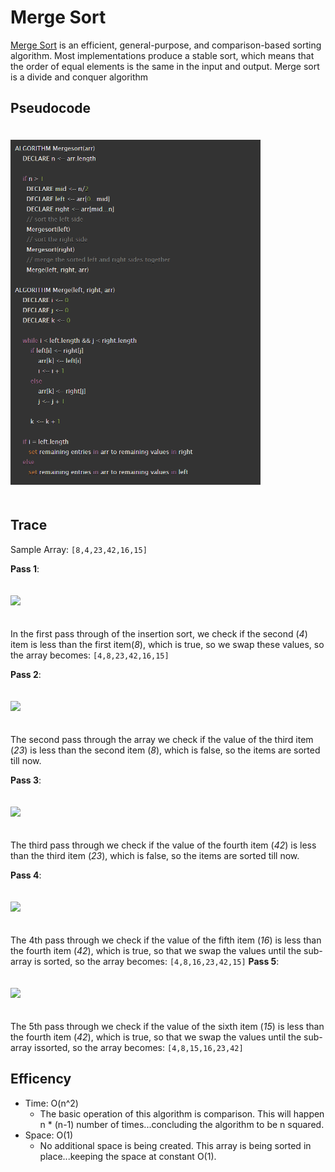 # Merge Sort

<style>
img{
    width: 400px;
    margin: 20px 0 20px 0;
}
</style>

[Merge Sort](https://en.wikipedia.org/wiki/Merge_sort) is an efficient, general-purpose, and comparison-based sorting algorithm. Most implementations produce a stable sort, which means that the order of equal elements is the same in the input and output. Merge sort is a divide and conquer algorithm 
## Pseudocode

<img src="../../assets/merge-sort/pseudo-code.png">

## Trace

Sample Array: `[8,4,23,42,16,15]`

**Pass 1**:

<img src="assets/insertion-sort/img1.jpg">

In the first pass through of the insertion sort, we check if the second (*4*) item is less than the first item(*8*), which is true, so we swap these values, so the array becomes: `[4,8,23,42,16,15]`

**Pass 2**:

<img src="assets/insertion-sort/img2.jpg">

The second pass through the array we check if the value of the third item (*23*) is less than the second item (*8*), which is false, so the items are sorted till now.

**Pass 3**:

<img src="assets/insertion-sort/img3.jpg">

The third pass through we check if the value of the fourth item (*42*) is less than the third item (*23*), which is false, so the items are sorted till now.

**Pass 4**:

<img src="assets/insertion-sort/img4.jpg">

The 4th pass through we check if the value of the fifth item (*16*) is less than the fourth item (*42*), which is true, so that we swap the values until the sub-array is sorted, so the array becomes: `[4,8,16,23,42,15]`
**Pass 5**:

<img src="assets/insertion-sort/img5.jpg">

The 5th pass through we check if the value of the sixth item (*15*) is less than the fourth item (*42*), which is true, so that we swap the values until the sub-array issorted, so the array becomes: `[4,8,15,16,23,42]`



## Efficency

- Time: O(n^2)
    - The basic operation of this algorithm is comparison. This will happen n * (n-1) number of times...concluding the algorithm to be n squared.
- Space: O(1)
  - No additional space is being created. This array is being sorted in place...keeping the space at constant O(1).
